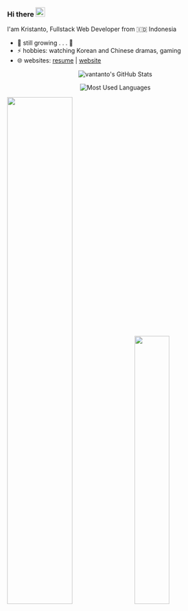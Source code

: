 ### Hi there <img src="https://media.giphy.com/media/hvRJCLFzcasrR4ia7z/giphy.gif" width="22">

I'am Kristanto, Fullstack Web Developer from 🇮🇩 Indonesia

- 🌱 still growing . . . 🤣
- ⚡ hobbies: watching Korean and Chinese dramas, gaming
- 🌐 websites: [resume](https://vantanto.github.io) | [website](https://vantanto.my.id)

<div class="stats" align="center">

![vantanto's GitHub Stats](https://github-readme-stats.vercel.app/api?username=vantanto&hide=stars&count_private=true&show_icons=true&theme=algolia&border_radius=20)

![Most Used Languages](https://github-readme-stats.vercel.app/api/top-langs/?username=vantanto&layout=compact&show_icons=true&theme=algolia&border_radius=20)

</div>


<div class='container'>
<img style="height: auto; width: 55%;" class="img" src="https://github-readme-stats.vercel.app/api?username=vantanto&show_icons=true&theme=blue-green" />
&nbsp;
&nbsp;
<img style="height: auto; width: 40%;" class="img" src="https://github-readme-stats.vercel.app/api/top-langs/?username=vantanto&theme=blue-green&langs_count=8&layout=compact" /></div>
</div>
